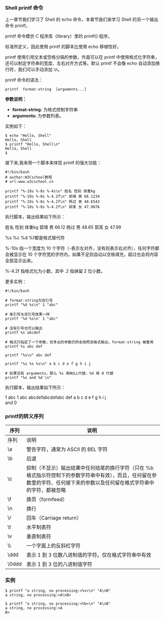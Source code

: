 ### Shell printf 命令

上一章节我们学习了 Shell 的 echo 命令，本章节我们来学习 Shell 的另一个输出命令 printf。

printf 命令模仿 C 程序库（library）里的 printf() 程序。

标准所定义，因此使用 printf 的脚本比使用 echo 移植性好。

printf 使用引用文本或空格分隔的参数，外面可以在 printf 中使用格式化字符串，还可以制定字符串的宽度、左右对齐方式等。默认 printf 不会像 echo 自动添加换行符，我们可以手动添加 \\n。

printf 命令的语法：

```
printf  format-string  [arguments...]
```


**参数说明：**

-   **format-string:** 为格式控制字符串
-   **arguments:** 为参数列表。

实例如下：

```
$ echo "Hello, Shell"
Hello, Shell
$ printf "Hello, Shell\n"
Hello, Shell
$
```


接下来,我来用一个脚本来体现 printf 的强大功能：

```
#!/bin/bash
# author:W3Cschool教程
# url:www.w3cschool.cn
 
printf "%-10s %-8s %-4s\n" 姓名 性别 体重kg  
printf "%-10s %-8s %-4.2f\n" 郭靖 男 66.1234 
printf "%-10s %-8s %-4.2f\n" 杨过 男 48.6543 
printf "%-10s %-8s %-4.2f\n" 郭芙 女 47.9876 
```


执行脚本，输出结果如下所示：

姓名     性别   体重kg
郭靖     男      66.12
杨过     男      48.65
郭芙     女      47.99


%s %c %d %f都是格式替代符

%-10s 指一个宽度为 10 个字符（-表示左对齐，没有则表示右对齐），任何字符都会被显示在 10 个字符宽的字符内，如果不足则自动以空格填充，超过也会将内容全部显示出来。

%-4.2f 指格式化为小数，其中 .2 指保留 2 位小数。

更多实例：

```
#!/bin/bash
 
# format-string为双引号
printf "%d %s\n" 1 "abc"

# 单引号与双引号效果一样 
printf '%d %s\n' 1 "abc" 

# 没有引号也可以输出
printf %s abcdef

# 格式只指定了一个参数，但多出的参数仍然会按照该格式输出，format-string 被重用
printf %s abc def

printf "%s\n" abc def

printf "%s %s %s\n" a b c d e f g h i j

# 如果没有 arguments，那么 %s 用NULL代替，%d 用 0 代替
printf "%s and %d \n" 
```


执行脚本，输出结果如下所示：

1 abc
1 abc
abcdefabcdefabc
def
a b c
d e f
g h i
j  
and 0


### printf的转义序列

| 序列   | 说明                                                                                                                                                                           |
|--------|--------------------------------------------------------------------------------------------------------------------------------------------------------------------------------|
| 序列   | 说明                                                                                                                                                                           |
| \\a    | 警告字符，通常为 ASCII 的 BEL 字符                                                                                                                                             |
| \\b    | 后退                                                                                                                                                                           |
| \\c    | 抑制（不显示）输出结果中任何结尾的换行字符（只在 %b 格式指示符控制下的参数字符串中有效），而且，任何留在参数里的字符、任何接下来的参数以及任何留在格式字符串中的字符，都被忽略 |
| \\f    | 换页（formfeed）                                                                                                                                                               |
| \\n    | 换行                                                                                                                                                                           |
| \\r    | 回车（Carriage return）                                                                                                                                                        |
| \\t    | 水平制表符                                                                                                                                                                     |
| \\v    | 垂直制表符                                                                                                                                                                     |
| \\\\   | 一个字面上的反斜杠字符                                                                                                                                                         |
| \\ddd  | 表示 1 到 3 位数八进制值的字符。仅在格式字符串中有效                                                                                                                           |
| \\0ddd | 表示 1 到 3 位的八进制值字符                                                                                                                                                   |

### 实例

```
$ printf "a string, no processing:<%s>\n" "A\nB"
a string, no processing:<A\nB>

$ printf "a string, no processing:<%b>\n" "A\nB"
a string, no processing:<A
B>
```
